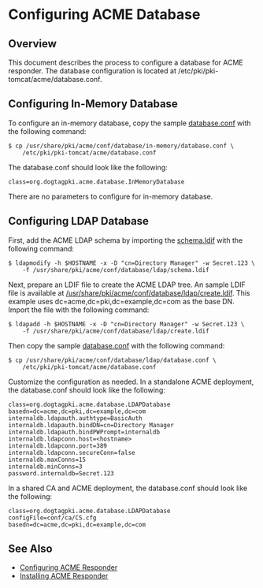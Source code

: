 Configuring ACME Database
=========================

## Overview

This document describes the process to configure a database for ACME responder.
The database configuration is located at /etc/pki/pki-tomcat/acme/database.conf.

## Configuring In-Memory Database

To configure an in-memory database, copy the sample [database.conf](../../../base/acme/conf/database/in-memory/database.conf) with the following command:

```
$ cp /usr/share/pki/acme/conf/database/in-memory/database.conf \
    /etc/pki/pki-tomcat/acme/database.conf
```

The database.conf should look like the following:

```
class=org.dogtagpki.acme.database.InMemoryDatabase
```

There are no parameters to configure for in-memory database.

## Configuring LDAP Database

First, add the ACME LDAP schema by importing the [schema.ldif](../../../base/acme/conf/database/ldap/schema.ldif) with the following command:

```
$ ldapmodify -h $HOSTNAME -x -D "cn=Directory Manager" -w Secret.123 \
    -f /usr/share/pki/acme/conf/database/ldap/schema.ldif
```

Next, prepare an LDIF file to create the ACME LDAP tree.
An sample LDIF file is available at [/usr/share/pki/acme/conf/database/ldap/create.ldif](../../../base/acme/conf/database/ldap/create.ldif).
This example uses dc=acme,dc=pki,dc=example,dc=com as the base DN.
Import the file with the following command:

```
$ ldapadd -h $HOSTNAME -x -D "cn=Directory Manager" -w Secret.123 \
    -f /usr/share/pki/acme/conf/database/ldap/create.ldif
```

Then copy the sample [database.conf](../../../base/acme/conf/database/ldap/database.conf) with the following command:

```
$ cp /usr/share/pki/acme/conf/database/ldap/database.conf \
    /etc/pki/pki-tomcat/acme/database.conf
```

Customize the configuration as needed. In a standalone ACME deployment, the database.conf should look like the following:

```
class=org.dogtagpki.acme.database.LDAPDatabase
basedn=dc=acme,dc=pki,dc=example,dc=com
internaldb.ldapauth.authtype=BasicAuth
internaldb.ldapauth.bindDN=cn=Directory Manager
internaldb.ldapauth.bindPWPrompt=internaldb
internaldb.ldapconn.host=<hostname>
internaldb.ldapconn.port=389
internaldb.ldapconn.secureConn=false
internaldb.maxConns=15
internaldb.minConns=3
password.internaldb=Secret.123
```

In a shared CA and ACME deployment, the database.conf should look like the following:

```
class=org.dogtagpki.acme.database.LDAPDatabase
configFile=conf/ca/CS.cfg
basedn=dc=acme,dc=pki,dc=example,dc=com
```

## See Also

* [Configuring ACME Responder](https://www.dogtagpki.org/wiki/Configuring_ACME_Responder)
* [Installing ACME Responder](Installing_ACME_Responder.md)
